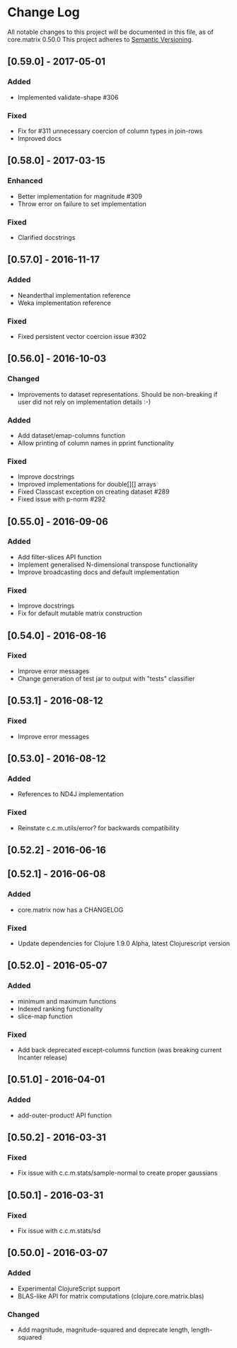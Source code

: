# Change Log
All notable changes to this project will be documented in this file, as of core.matrix 0.50.0
This project adheres to [Semantic Versioning](http://semver.org/).

## [0.59.0] - 2017-05-01
### Added
- Implemented validate-shape #306

### Fixed
- Fix for #311 unnecessary coercion of column types in join-rows
- Improved docs

## [0.58.0] - 2017-03-15
### Enhanced
- Better implementation for magnitude #309
- Throw error on failure to set implementation

### Fixed
- Clarified docstrings

## [0.57.0] - 2016-11-17
### Added
- Neanderthal implementation reference
- Weka implementation reference

### Fixed
- Fixed persistent vector coercion issue #302

## [0.56.0] - 2016-10-03
### Changed
- Improvements to dataset representations. Should be non-breaking if user did not rely on implementation details :-)

### Added
- Add dataset/emap-columns function
- Allow printing of column names in pprint functionality

### Fixed
- Improve docstrings
- Improved implementations for double[][] arrays
- Fixed Classcast exception on creating dataset #289
- Fixed issue with p-norm #292

## [0.55.0] - 2016-09-06
### Added
- Add filter-slices API function
- Implement generalised N-dimensional transpose functionality
- Improve broadcasting docs and default implementation

### Fixed
- Improve docstrings
- Fix for default mutable matrix construction

## [0.54.0] - 2016-08-16
### Fixed
- Improve error messages
- Change generation of test jar to output with "tests" classifier

## [0.53.1] - 2016-08-12
### Fixed
- Improve error messages

## [0.53.0] - 2016-08-12
### Added
- References to ND4J implementation

### Fixed
- Reinstate c.c.m.utils/error? for backwards compatibility

## [0.52.2] - 2016-06-16

## [0.52.1] - 2016-06-08
### Added
- core.matrix now has a CHANGELOG

### Fixed
- Update dependencies for Clojure 1.9.0 Alpha, latest Clojurescript version

## [0.52.0] - 2016-05-07
### Added
- minimum and maximum functions
- Indexed ranking functionality
- slice-map function

### Fixed
- Add back deprecated except-columns function (was breaking current Incanter release)

## [0.51.0] - 2016-04-01
### Added
- add-outer-product! API function

## [0.50.2] - 2016-03-31
### Fixed
- Fix issue with c.c.m.stats/sample-normal to create proper gaussians

## [0.50.1] - 2016-03-31
### Fixed
- Fix issue with c.c.m.stats/sd

## [0.50.0] - 2016-03-07
### Added
- Experimental ClojureScript support
- BLAS-like API for matrix computations (clojure.core.matrix.blas)

### Changed
- Add magnitude, magnitude-squared and deprecate length, length-squared
